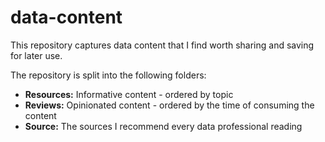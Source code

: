 # data-content

This repository captures data content that I find worth sharing and saving for later use. 

The repository is split into the following folders:

- **Resources:** Informative content - ordered by topic
- **Reviews:** Opinionated content - ordered by the time of consuming the content
- **Source:** The sources I recommend every data professional reading
